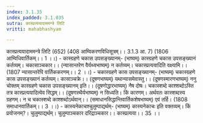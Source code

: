 ```yaml
---
index: 3.1.35
index_padded: 3.1.035
sutra: कास्प्रत्ययादाममन्त्रे लिटि
vritti: mahabhashyam

---
```

 कास्प्रत्ययादाममन्त्रे लिटि (652) (408 आम्विकरणविधिसूत्रम्।। 3.1.3 आ. 7) (1806 आम्विधिवार्तिकम्।। 1 ।।) - कास्ग्रहणे चकास उपसङ्ख्यानम्- (भाष्यम्) कास्ग्रहणे चकास उपसङ्ख्यानं कर्तव्यम्। चकासाञ्चकार।। (न्यासान्तरेण वैर्यथ्यभाष्यम्) न कर्तव्यम्। चकास्प्रत्ययादिति वक्ष्यामि।। (1807 न्यासान्तरेपि वार्तिककरणम्।। 2 ।।) - चकास्ग्रहणे कास उपसङ्ख्यानम्- (भाष्यम्) चकास्ग्रहणे कास उपसङ्ख्यानं कर्तव्यम्। कासाञ्चक्रे।। (दूषणभाष्यम्) यथान्यासमेवास्तु।। (दूषणस्मारणभाष्यम्) ननु चोक्तम् कास्ग्रहणे चकास उपसङ्ख्यानम् इति।। (दूषणोद्धारभाष्यम्) नैष दोषः। चकास्शब्दे काश्शब्दोऽस्ति तत्र कास्प्रत्ययादित्येव सिद्धम्।। (दूषणस्थैर्यभाष्यम्) न सिध्यति। किं कारणम्। अर्थवतः कास्शब्दस्य ग्रहणम्। न च चकास्शब्दे काश्शब्दोऽर्थवान्।। (समाधानसिद्धान्तिवार्तिकशेषभाष्यम्) एवं तर्हि। (1808 समाधानवार्तिकम्।। 3 ।।) - कास्यनेकाचश्चुलुम्पाद्यर्थम्- (भाष्यम्) कास्यनेकाचः इति वक्तव्यम्। किं प्रयोजनम्?। चुलुम्पाद्यर्थम्। चुलुम्पाञ्चकार दरिद्राञ्चकार।। कास्प्रत्यया।। 35 ।। 